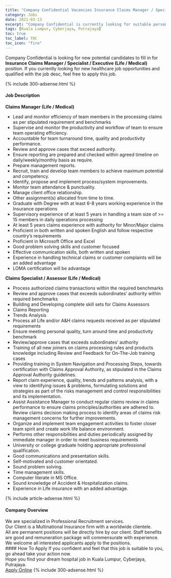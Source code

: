 ```yaml
---
title: "Company Confidential Vacancies Insurance Claims Manager / Specialist / Executive (Life / Medical)" 
category: Jobs 
date: 2021-03-13 
excerpt: "Company Confidential is currently looking for suitable person to fill in the Insurance Claims Manager / Specialist / Executive (Life / Medical) which positioned at Kuala Lumpur, Cyberjaya, Putrajaya" 
tags: [Kuala Lumpur, Cyberjaya, Putrajaya] 
toc: true 
toc_label: TOC 
toc_icon: "fire" 
--- 
```


<p>Company Confidential is looking for new potential candidates to fill in for <b>Insurance Claims Manager / Specialist / Executive (Life / Medical)</b> position. If you currently looking for new healthcare job opportunities and qualified with the job desc, feel free to apply this job.
</p>{% include 300-adsense.html %} 
<div><div><h4>Job Description</h4></div><div><div><span><div><div><strong>Claims Manager (Life / Medical)</strong></div><ul><li>Lead and monitor efficiency of team members in the processing claims as per stipulated requirement and benchmarks</li><li>Supervise and monitor the productivity and workflow of team to ensure team operating efficiency.</li><li>Accountable for team turnaround time, quality and productivity performance.</li><li>Review and approve cases that exceed authority.</li><li>Ensure reporting are prepared and checked within agreed timeline on daily/weekly/monthly basis as require.</li><li>Prepare management reports.</li><li>Recruit, train and develop team members to achieve maximum potential and competency.</li><li>Identify, propose and implement process/system improvements.</li><li>Monitor team attendance &amp; punctuality.</li><li>Manage client office relationship.</li><li>Other assignment(s) allocated from time to time.</li><li>Graduate with Degree with at least 6-8 years working experience in the Insurance operations</li><li>Supervisory experience of at least 5 years in handling a team size of &gt;= 15 members in daily operations processing</li><li>At least 5 years claims experience with authority for Minor/Major claims</li><li>Proficient in both written and spoken English and follow respective country&#8217;s requirements</li><li>Proficient in Microsoft Office and Excel</li><li>Good problem solving skills and customer focused</li><li>Effective communication skills, both written and spoken</li><li>Experience in handling technical claims or customer complaints will be an added advantage</li><li>LOMA certification will be advantage</li></ul><div><strong>Claims Specialist / Assessor (Life / Medical)</strong></div><ul><li>Process authorized claims transactions within the required benchmarks</li><li>Review and approve cases that exceeds subordinates&#8217; authority within required benchmarks</li><li>Building and Developing complete skill sets for Claims Assessors</li><li>Claims Reporting</li><li>Trends Analysis</li><li>Process all Life and/or A&amp;H claims requests received as per stipulated requirements</li><li>Ensure meeting personal quality, turn around time and productivity benchmark</li><li>Review/approve cases that exceeds subordinates&#8217; authority</li><li>Training of all new joiners on claims processing rules and products knowledge including Review and Feedback for On-The-Job training cases</li><li>Providing training in System Navigation and Processing Steps, towards certification with Claims Approval Authority, as stipulated in the Claims Approval Authority guidelines.</li><li>Report claim experience, quality, trends and patterns analysis, with a view to identifying issues &amp; problems, formulating solutions and strategies as part of the risks management and control responsibilities and its implementation.</li><li>Assist Assistance Manager to conduct regular claims review in claims performance to ensure claims principles/authorities are adhered to. Review claims decision making process to identify areas of claims risk management concerns for further improvements.</li><li>Organize and implement team engagement activities to foster closer team spirit and create work life balance environment.</li><li>Performs other responsibilities and duties periodically assigned by immediate manager in order to meet business requirements</li><li>University or college graduate holding appropriate professional qualification.</li><li>Good communications and presentation skills.&#160;</li><li>Self-motivated and customer orientated.</li><li>Sound problem solving.</li><li>Time management skills.</li><li>Computer literate in MS Office.</li><li>Sound knowledge of Accident &amp; Hospitalization claims.</li><li>Experience in Life insurance with an added advantage.</li></ul></div></span></div></div></div> 
{% include article-adsense.html %} 
<div><div><h4>Company Overview</h4></div><div><div><span><div><div>We are specialized in Professional Recruitment services.</div><div>Our Client is a Multinational Insurance firm with a worldwide clientele.</div><div>All are permanent positions will be directly hire by our client. Staff benefits are good and remuneration package will commensurate with experience.</div><div>We welcome all interested applicants apply to the positions.</div></div></span></div></div></div> 
#### How To Apply 
If you confident and feel that this job is suitable to you, go ahead take your action now. <br/> 
Hope you find your dream hospital job in Kuala Lumpur, Cyberjaya, Putrajaya. <br/> 
<a href="https://www.jobstreet.com.my/en/job/insurance-claims-manager-specialist-executive-life-medical-4502487?jobId=jobstreet-my-job-4502487" class="btn btn--warning" target="_blank" rel="nofollow noopenner">Apply Online</a> 
{% include 300-adsense.html %} 